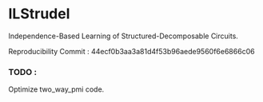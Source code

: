 # ILStrudel

Independence-Based Learning of Structured-Decomposable Circuits.

Reproducibility Commit : 44ecf0b3aa3a81d4f53b96aede9560f6e6866c06

### TODO :
Optimize two_way_pmi code.
